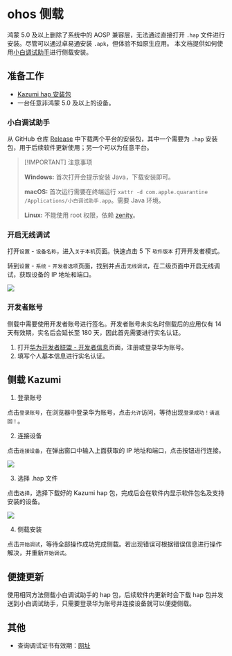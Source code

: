 # ohos 侧载

鸿蒙 5.0 及以上删除了系统中的 AOSP 兼容层，无法通过直接打开 `.hap` 文件进行安装。尽管可以通过卓易通安装 `.apk`，但体验不如原生应用。
本文档提供如何使用[小白调试助手](https://github.com/likuai2010/auto-installer/)进行侧载安装。

## 准备工作

- [Kazumi hap 安装包](https://github.com/ErBWs/Kazumi/releases/latest)
- 一台任意非鸿蒙 5.0 及以上的设备。

### 小白调试助手

从 GitHub 仓库 [Release](https://github.com/likuai2010/auto-installer/releases) 中下载两个平台的安装包，其中一个需要为 `.hap` 安装包，用于后续软件更新使用；另一个可以为任意平台。

> [!IMPORTANT] 注意事项
> 
> **Windows:** 首次打开会提示安装 Java，下载安装即可。
> 
> **macOS:** 首次运行需要在终端运行 `xattr -d com.apple.quarantine /Applications/小白调试助手.app`。需要 Java 环境。
> 
> **Linux:** 不能使用 root 权限，依赖 [zenity](https://gitlab.gnome.org/GNOME/zenity)。

### 开启无线调试

打开`设置` - `设备名称`，进入`关于本机`页面。快速点击 5 下 `软件版本` 打开开发者模式。

转到`设置` - `系统` - `开发者选项`页面，找到并点击`无线调试`，在二级页面中开启无线调试，获取设备的 IP 地址和端口。

![](assets/how-to-install-in-ohos/wireless.png)

### 开发者账号

侧载中需要使用开发者账号进行签名。开发者账号未实名时侧载后的应用仅有 14 天有效期，实名后会延长至 180 天，因此首先需要进行实名认证。

1. 打开[华为开发者联盟 - 开发者信息](https://developer.huawei.com/consumer/cn/console/setting/profile)页面，注册或登录华为账号。
2. 填写个人基本信息进行实名认证。

## 侧载 Kazumi

1. 登录账号

点击`登录账号`，在浏览器中登录华为账号，点击`允许`访问，等待出现`登录成功！请返回！`。

2. 连接设备

点击`连接设备`，在弹出窗口中输入上面获取的 IP 地址和端口，点击按钮进行连接。

![](assets/how-to-install-in-ohos/device.png)

3. 选择 .hap 文件

点击`选择`，选择下载好的 Kazumi hap 包，完成后会在软件内显示软件包名及支持安装的设备。

![](assets/how-to-install-in-ohos/ready.png)

4. 侧载安装

点击`开始调试`，等待全部操作成功完成侧载。若出现错误可根据错误信息进行操作解决，并重新`开始调试`。

## 便捷更新

使用相同方法侧载小白调试助手的 hap 包，后续软件内更新时会下载 hap 包并发送到小白调试助手，只需要登录华为账号并连接设备就可以便捷侧载。

## 其他

- 查询调试证书有效期：[网址](https://developer.huawei.com/consumer/cn/service/josp/agc/index.html#/harmonyOSDevPlatform/9249519184596237889)

